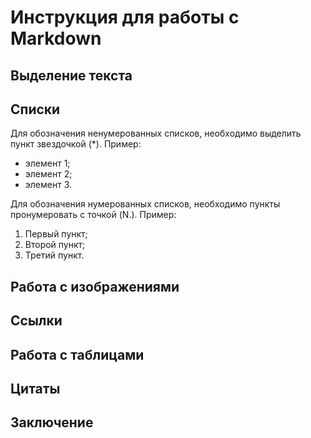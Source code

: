 # Инструкция для работы с Markdown

## Выделение текста

## Списки

Для обозначения ненумерованных списков, необходимо выделить пункт звездочкой (*). Пример:
* элемент 1;
* элемент 2;
* элемент 3.

Для обозначения нумерованных списков, необходимо пункты пронумеровать с точкой (N.). Пример:
1. Первый пункт;
2. Второй пункт;
3. Третий пункт.

## Работа с изображениями

## Ссылки

## Работа с таблицами

## Цитаты

## Заключение